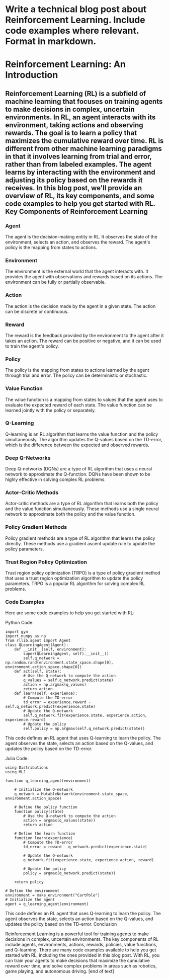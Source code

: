  Write a technical blog post about Reinforcement Learning. Include code examples where relevant. Format in markdown.
============================================================
Reinforcement Learning: An Introduction
============================================

Reinforcement Learning (RL) is a subfield of machine learning that focuses on training agents to make decisions in complex, uncertain environments. In RL, an agent interacts with its environment, taking actions and observing rewards. The goal is to learn a policy that maximizes the cumulative reward over time.
RL is different from other machine learning paradigms in that it involves learning from trial and error, rather than from labeled examples. The agent learns by interacting with the environment and adjusting its policy based on the rewards it receives.
In this blog post, we'll provide an overview of RL, its key components, and some code examples to help you get started with RL.
Key Components of Reinforcement Learning
----------------------------------------

### Agent

The agent is the decision-making entity in RL. It observes the state of the environment, selects an action, and observes the reward. The agent's policy is the mapping from states to actions.
### Environment

The environment is the external world that the agent interacts with. It provides the agent with observations and rewards based on its actions. The environment can be fully or partially observable.
### Action

The action is the decision made by the agent in a given state. The action can be discrete or continuous.
### Reward

The reward is the feedback provided by the environment to the agent after it takes an action. The reward can be positive or negative, and it can be used to train the agent's policy.
### Policy

The policy is the mapping from states to actions learned by the agent through trial and error. The policy can be deterministic or stochastic.
### Value Function

The value function is a mapping from states to values that the agent uses to evaluate the expected reward of each state. The value function can be learned jointly with the policy or separately.
### Q-Learning

Q-learning is an RL algorithm that learns the value function and the policy simultaneously. The algorithm updates the Q-values based on the TD-error, which is the difference between the expected and observed rewards.
### Deep Q-Networks

Deep Q-networks (DQNs) are a type of RL algorithm that uses a neural network to approximate the Q-function. DQNs have been shown to be highly effective in solving complex RL problems.
### Actor-Critic Methods

Actor-critic methods are a type of RL algorithm that learns both the policy and the value function simultaneously. These methods use a single neural network to approximate both the policy and the value function.
### Policy Gradient Methods

Policy gradient methods are a type of RL algorithm that learns the policy directly. These methods use a gradient ascent update rule to update the policy parameters.
### Trust Region Policy Optimization

Trust region policy optimization (TRPO) is a type of policy gradient method that uses a trust region optimization algorithm to update the policy parameters. TRPO is a popular RL algorithm for solving complex RL problems.
### Code Examples

Here are some code examples to help you get started with RL:

Python Code:
```
import gym
import numpy as np
from rllib.agent import Agent
class QLearningAgent(Agent):
    def __init__(self, environment):
        super(QLearningAgent, self).__init__()
        self.q_network = np.random.rand(environment.state_space.shape[0], environment.action_space.shape[0])
    def act(self, state):
        # Use the Q-network to compute the action
        q_values = self.q_network.predict(state)
        action = np.argmax(q_values)
        return action
    def learn(self, experience):
        # Compute the TD-error
        td_error = experience.reward - self.q_network.predict(experience.state)
        # Update the Q-network
        self.q_network.fit(experience.state, experience.action, experience.reward)
        # Update the policy
        self.policy = np.argmax(self.q_network.predict(state))
```

This code defines an RL agent that uses Q-learning to learn the policy. The agent observes the state, selects an action based on the Q-values, and updates the policy based on the TD-error.

Julia Code:
```
using Distributions
using MLJ

function q_learning_agent(environment)

    # Initialize the Q-network
    q_network = MutableNetwork(environment.state_space, environment.action_space)

    # Define the policy function
    function policy(state)
        # Use the Q-network to compute the action
        action = argmax(q_values(state))
        return action

    # Define the learn function
    function learn(experience)
        # Compute the TD-error
        td_error = reward - q_network.predict(experience.state)

        # Update the Q-network
        q_network.fit(experience.state, experience.action, reward)

        # Update the policy
        policy = argmax(q_network.predict(state))

    return policy

# Define the environment
environment = make_environment("CartPole")
# Initialize the agent
agent = q_learning_agent(environment)

```

This code defines an RL agent that uses Q-learning to learn the policy. The agent observes the state, selects an action based on the Q-values, and updates the policy based on the TD-error.
Conclusion

Reinforcement Learning is a powerful tool for training agents to make decisions in complex, uncertain environments. The key components of RL include agents, environments, actions, rewards, policies, value functions, and Q-learning. There are many code examples available to help you get started with RL, including the ones provided in this blog post. With RL, you can train your agents to make decisions that maximize the cumulative reward over time, and solve complex problems in areas such as robotics, game playing, and autonomous driving. [end of text]


